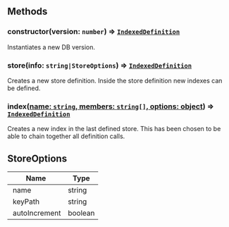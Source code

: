 ## Methods

### constructor(version: `number`) => [`IndexedDefinition`](https://github.com/TitanNanoDE/ApplicationFrame/wiki/Prototype%3A-IndexedDefinition)
Instantiates a new DB version.

### store(info: `string|StoreOptions`) => [`IndexedDefinition`](https://github.com/TitanNanoDE/ApplicationFrame/wiki/Prototype%3A-IndexedDefinition)
Creates a new store definition. Inside the store definition new indexes can be defined.

### index([name: `string`, members: `string[]`, options: object](https://developer.mozilla.org/en-US/docs/Web/API/IDBObjectStore/createIndex#Parameters)) => [`IndexedDefinition`](https://github.com/TitanNanoDE/ApplicationFrame/wiki/Prototype%3A-IndexedDefinition)
Creates a new index in the last defined store. This has been chosen to be able to chain together all definition calls.

## StoreOptions
| Name          | Type    |
| ------------- | ------- |
| name          | string  | 
| keyPath       | string  | 
| autoIncrement | boolean |